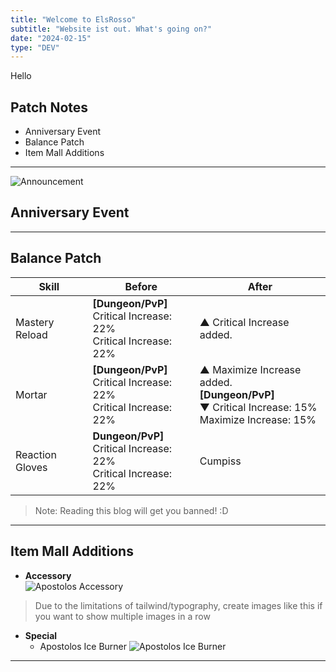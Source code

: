 ```yaml
--- 
title: "Welcome to ElsRosso"         
subtitle: "Website ist out. What's going on?"        
date: "2024-02-15"        
type: "DEV"
---  
```


Hello

## Patch Notes
- Anniversary Event
- Balance Patch
- Item Mall Additions

---

![Announcement](https://cdn.discordapp.com/attachments/1191062645642633267/1206266465351639061/Event_Post.png?ex=65db6230&is=65c8ed30&hm=cc9ba0fd6eb98e8b33a76fc1591e6c6dc96c4d5a575896d1c14d8d953f0d0535&)

## Anniversary Event

---  

## Balance Patch

|Skill|Before|After|
|---|---|---|
|Mastery Reload|**[Dungeon/PvP]**  <br>Critical Increase: 22%  <br>Critical Increase: 22%|▲ Critical Increase added.|
|Mortar|**[Dungeon/PvP]**  <br>Critical Increase: 22%  <br>Critical Increase: 22%|▲ Maximize Increase added.  <br>**[Dungeon/PvP]**  <br>▼ Critical Increase: 15%  <br>Maximize Increase: 15%|
|Reaction Gloves|**Dungeon/PvP]**  <br>Critical Increase: 22%  <br>Critical Increase: 22%|Cumpiss|
> Note: Reading this blog will get you banned! :D

---  

## Item Mall Additions

- **Accessory**  
  ![Apostolos Accessory](https://elwiki.net/wiki/images/3/3a/IB_-_Apostolos_Top_Piece_Accessory.png)

> Due to the limitations of tailwind/typography, create images like this if you want to show multiple images in a row

- **Special**
  - Apostolos Ice Burner ![Apostolos Ice Burner](https://elwiki.net/wiki/images/9/98/IB_-_Apostolos.png)

---  
